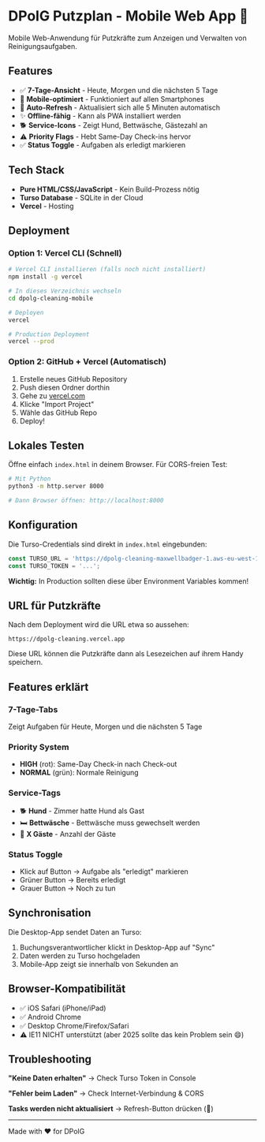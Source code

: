 # DPolG Putzplan - Mobile Web App 🧹

Mobile Web-Anwendung für Putzkräfte zum Anzeigen und Verwalten von Reinigungsaufgaben.

## Features

- ✅ **7-Tage-Ansicht** - Heute, Morgen und die nächsten 5 Tage
- 📱 **Mobile-optimiert** - Funktioniert auf allen Smartphones
- 🔄 **Auto-Refresh** - Aktualisiert sich alle 5 Minuten automatisch
- ✨ **Offline-fähig** - Kann als PWA installiert werden
- 🐕 **Service-Icons** - Zeigt Hund, Bettwäsche, Gästezahl an
- ⚠️ **Priority Flags** - Hebt Same-Day Check-ins hervor
- ✅ **Status Toggle** - Aufgaben als erledigt markieren

## Tech Stack

- **Pure HTML/CSS/JavaScript** - Kein Build-Prozess nötig
- **Turso Database** - SQLite in der Cloud
- **Vercel** - Hosting

## Deployment

### Option 1: Vercel CLI (Schnell)

```bash
# Vercel CLI installieren (falls noch nicht installiert)
npm install -g vercel

# In dieses Verzeichnis wechseln
cd dpolg-cleaning-mobile

# Deployen
vercel

# Production Deployment
vercel --prod
```

### Option 2: GitHub + Vercel (Automatisch)

1. Erstelle neues GitHub Repository
2. Push diesen Ordner dorthin
3. Gehe zu [vercel.com](https://vercel.com)
4. Klicke "Import Project"
5. Wähle das GitHub Repo
6. Deploy!

## Lokales Testen

Öffne einfach `index.html` in deinem Browser. Für CORS-freien Test:

```bash
# Mit Python
python3 -m http.server 8000

# Dann Browser öffnen: http://localhost:8000
```

## Konfiguration

Die Turso-Credentials sind direkt in `index.html` eingebunden:

```javascript
const TURSO_URL = 'https://dpolg-cleaning-maxwellbadger-1.aws-eu-west-1.turso.io';
const TURSO_TOKEN = '...';
```

**Wichtig:** In Production sollten diese über Environment Variables kommen!

## URL für Putzkräfte

Nach dem Deployment wird die URL etwa so aussehen:
```
https://dpolg-cleaning.vercel.app
```

Diese URL können die Putzkräfte dann als Lesezeichen auf ihrem Handy speichern.

## Features erklärt

### 7-Tage-Tabs
Zeigt Aufgaben für Heute, Morgen und die nächsten 5 Tage

### Priority System
- **HIGH** (rot): Same-Day Check-in nach Check-out
- **NORMAL** (grün): Normale Reinigung

### Service-Tags
- 🐕 **Hund** - Zimmer hatte Hund als Gast
- 🛏️ **Bettwäsche** - Bettwäsche muss gewechselt werden
- 👥 **X Gäste** - Anzahl der Gäste

### Status Toggle
- Klick auf Button → Aufgabe als "erledigt" markieren
- Grüner Button → Bereits erledigt
- Grauer Button → Noch zu tun

## Synchronisation

Die Desktop-App sendet Daten an Turso:
1. Buchungsverantwortlicher klickt in Desktop-App auf "Sync"
2. Daten werden zu Turso hochgeladen
3. Mobile-App zeigt sie innerhalb von Sekunden an

## Browser-Kompatibilität

- ✅ iOS Safari (iPhone/iPad)
- ✅ Android Chrome
- ✅ Desktop Chrome/Firefox/Safari
- ⚠️ IE11 NICHT unterstützt (aber 2025 sollte das kein Problem sein 😄)

## Troubleshooting

**"Keine Daten erhalten"**
→ Check Turso Token in Console

**"Fehler beim Laden"**
→ Check Internet-Verbindung & CORS

**Tasks werden nicht aktualisiert**
→ Refresh-Button drücken (🔄)

---

Made with ❤️ for DPolG
